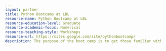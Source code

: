 ```yaml
---
layout: partner 
title: Python Bootcamp at LBL
resource-name: Python Bootcamp at LBL
resource-education-level: Graduate
resource-academic-focus: Numerical
resource-teaching-style: Workshops
resource-url: https://sites.google.com/site/pythonbootcamp/
description: The purpose of the boot camp is to get those familiar with other computing languages (like C, Java, FORTRAN, and Lisp) ramped on the basics of the Python language. This is not a computer science class; understanding of basic CS concepts (like looping, recursion, pointers, etc.) are presupposed. The boot camp itself is a mixture of formal lectures, in-class demos, coding breakout sessions for participants, and homework projects. The Camp runs from 8:30am to 5pm each day and is open to anyone within the UC Berkeley and LBNL community.  A small fee to offset the costs will be collected at the time of official registration. There will be a limited number of slots open to industry participants. 
---
```

